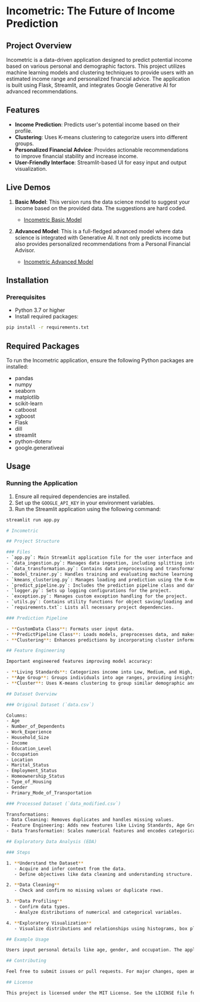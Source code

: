 # Incometric: The Future of Income Prediction

## Project Overview

Incometric is a data-driven application designed to predict potential income based on various personal and demographic factors. This project utilizes machine learning models and clustering techniques to provide users with an estimated income range and personalized financial advice. The application is built using Flask, Streamlit, and integrates Google Generative AI for advanced recommendations.

## Features

- **Income Prediction**: Predicts user's potential income based on their profile.
- **Clustering**: Uses K-means clustering to categorize users into different groups.
- **Personalized Financial Advice**: Provides actionable recommendations to improve financial stability and increase income.
- **User-Friendly Interface**: Streamlit-based UI for easy input and output visualization.

## Live Demos

1. **Basic Model**: This version runs the data science model to suggest your income based on the provided data. The suggestions are hard coded.
   - [Incometric Basic Model](https://incometric.streamlit.app/)

2. **Advanced Model**: This is a full-fledged advanced model where data science is integrated with Generative AI. It not only predicts income but also provides personalized recommendations from a Personal Financial Advisor.
   - [Incometric Advanced Model](https://huggingface.co/spaces/Shubham235/Incometric)

## Installation

### Prerequisites

- Python 3.7 or higher
- Install required packages:

```bash
pip install -r requirements.txt
```

## Required Packages
To run the Incometric application, ensure the following Python packages are installed:
- pandas
- numpy
- seaborn
- matplotlib
- scikit-learn
- catboost
- xgboost
- Flask
- dill
- streamlit
- python-dotenv
- google.generativeai

## Usage

### Running the Application
1. Ensure all required dependencies are installed.
2. Set up the `GOOGLE_API_KEY` in your environment variables.
3. Run the Streamlit application using the following command:
```bash
streamlit run app.py

# Incometric

## Project Structure

### Files
- `app.py`: Main Streamlit application file for the user interface and integrating the prediction pipeline.
- `data_ingestion.py`: Manages data ingestion, including splitting into training and testing sets.
- `data_transformation.py`: Contains data preprocessing and transformation functions.
- `model_trainer.py`: Handles training and evaluating machine learning models.
- `kmeans_clustering.py`: Manages loading and prediction using the K-means clustering model.
- `predict_pipeline.py`: Includes the prediction pipeline class and data handling.
- `logger.py`: Sets up logging configurations for the project.
- `exception.py`: Manages custom exception handling for the project.
- `utils.py`: Contains utility functions for object saving/loading and model evaluation.
- `requirements.txt`: Lists all necessary project dependencies.

### Prediction Pipeline

- **CustomData Class**: Formats user input data.
- **PredictPipeline Class**: Loads models, preprocesses data, and makes predictions.
- **Clustering**: Enhances predictions by incorporating cluster information based on user data.

## Feature Engineering

Important engineered features improving model accuracy:

- **Living Standards**: Categorizes income into Low, Medium, and High, helping the model assess financial situations.
- **Age Group**: Groups individuals into age ranges, providing insights correlating with income levels.
- **Cluster**: Uses K-means clustering to group similar demographic and socio-economic characteristics.

## Dataset Overview

### Original Dataset (`data.csv`)

Columns:
- Age
- Number_of_Dependents
- Work_Experience
- Household_Size
- Income
- Education_Level
- Occupation
- Location
- Marital_Status
- Employment_Status
- Homeownership_Status
- Type_of_Housing
- Gender
- Primary_Mode_of_Transportation

### Processed Dataset (`data_modified.csv`)

Transformations:
- Data Cleaning: Removes duplicates and handles missing values.
- Feature Engineering: Adds new features like Living Standards, Age Group, and Cluster.
- Data Transformation: Scales numerical features and encodes categorical features.

## Exploratory Data Analysis (EDA)

### Steps

1. **Understand the Dataset**
   - Acquire and infer context from the data.
   - Define objectives like data cleaning and understanding structure.

2. **Data Cleaning**
   - Check and confirm no missing values or duplicate rows.

3. **Data Profiling**
   - Confirm data types.
   - Analyze distributions of numerical and categorical variables.

4. **Exploratory Visualization**
   - Visualize distributions and relationships using histograms, box plots, scatter plots, and correlation matrices.

## Example Usage

Users input personal details like age, gender, and occupation. The application predicts potential income ranges and offers personalized financial advice.

## Contributing

Feel free to submit issues or pull requests. For major changes, open an issue first to discuss proposed changes.

## License

This project is licensed under the MIT License. See the LICENSE file for details.
